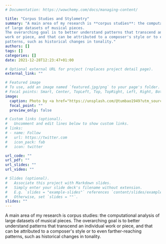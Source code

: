 ```yaml
---
# Documentation: https://wowchemy.com/docs/managing-content/

title: "Corpus Studies and Stylometry"
summary: "A main area of my research is **corpus studies**: the computational analysis 
of large datasets of musical pieces. 
The overarching goal is to better understand patterns that transcend an individual 
work or piece, and that can be attributed to a composer's style or to even farther-reaching 
patterns, such as historical changes in tonality."
authors: []
tags: []
categories: []
date: 2021-12-28T12:23:47+01:00

# Optional external URL for project (replaces project detail page).
external_link: ""

# Featured image
# To use, add an image named `featured.jpg/png` to your page's folder.
# Focal points: Smart, Center, TopLeft, Top, TopRight, Left, Right, BottomLeft, Bottom, BottomRight.
image:
  caption: Photo by <a href="https://unsplash.com/@tumbao1949?utm_source=unsplash&utm_medium=referral&utm_content=creditCopyText">James Wainscoat</a> on <a href="https://unsplash.com/s/photos/swarm?utm_source=unsplash&utm_medium=referral&utm_content=creditCopyText">Unsplash</a>
  focal_point: ""
  preview_only: false

# Custom links (optional).
#   Uncomment and edit lines below to show custom links.
# links:
# - name: Follow
#   url: https://twitter.com
#   icon_pack: fab
#   icon: twitter

url_code: ""
url_pdf: ""
url_slides: ""
url_video: ""

# Slides (optional).
#   Associate this project with Markdown slides.
#   Simply enter your slide deck's filename without extension.
#   E.g. `slides = "example-slides"` references `content/slides/example-slides.md`.
#   Otherwise, set `slides = ""`.
slides: ""
---
```


A main area of my research is corpus studies: the computational analysis 
of large datasets of musical pieces. 
The overarching goal is to better understand patterns that transcend an individual 
work or piece, and that can be attributed to a composer's style or to even farther-reaching 
patterns, such as historical changes in tonality.
